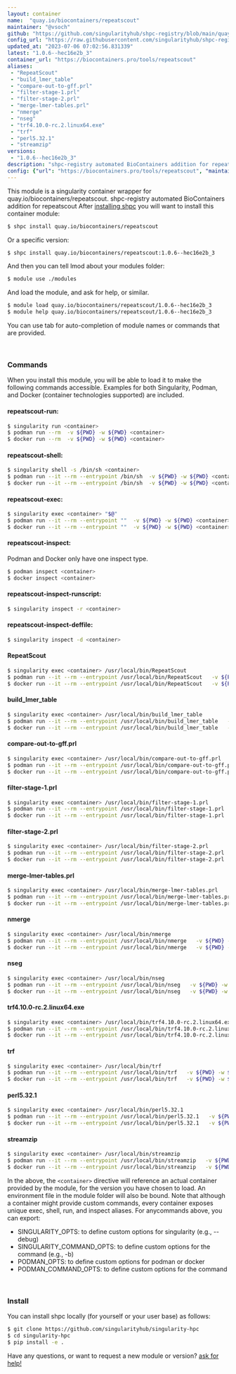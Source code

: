 ```yaml
---
layout: container
name:  "quay.io/biocontainers/repeatscout"
maintainer: "@vsoch"
github: "https://github.com/singularityhub/shpc-registry/blob/main/quay.io/biocontainers/repeatscout/container.yaml"
config_url: "https://raw.githubusercontent.com/singularityhub/shpc-registry/main/quay.io/biocontainers/repeatscout/container.yaml"
updated_at: "2023-07-06 07:02:56.831339"
latest: "1.0.6--hec16e2b_3"
container_url: "https://biocontainers.pro/tools/repeatscout"
aliases:
 - "RepeatScout"
 - "build_lmer_table"
 - "compare-out-to-gff.prl"
 - "filter-stage-1.prl"
 - "filter-stage-2.prl"
 - "merge-lmer-tables.prl"
 - "nmerge"
 - "nseg"
 - "trf4.10.0-rc.2.linux64.exe"
 - "trf"
 - "perl5.32.1"
 - "streamzip"
versions:
 - "1.0.6--hec16e2b_3"
description: "shpc-registry automated BioContainers addition for repeatscout"
config: {"url": "https://biocontainers.pro/tools/repeatscout", "maintainer": "@vsoch", "description": "shpc-registry automated BioContainers addition for repeatscout", "latest": {"1.0.6--hec16e2b_3": "sha256:6452aef972e37b3be9f7c1fe321c53c73ac7d61d98e3dd116039cc8218777694"}, "tags": {"1.0.6--hec16e2b_3": "sha256:6452aef972e37b3be9f7c1fe321c53c73ac7d61d98e3dd116039cc8218777694"}, "docker": "quay.io/biocontainers/repeatscout", "aliases": {"RepeatScout": "/usr/local/bin/RepeatScout", "build_lmer_table": "/usr/local/bin/build_lmer_table", "compare-out-to-gff.prl": "/usr/local/bin/compare-out-to-gff.prl", "filter-stage-1.prl": "/usr/local/bin/filter-stage-1.prl", "filter-stage-2.prl": "/usr/local/bin/filter-stage-2.prl", "merge-lmer-tables.prl": "/usr/local/bin/merge-lmer-tables.prl", "nmerge": "/usr/local/bin/nmerge", "nseg": "/usr/local/bin/nseg", "trf4.10.0-rc.2.linux64.exe": "/usr/local/bin/trf4.10.0-rc.2.linux64.exe", "trf": "/usr/local/bin/trf", "perl5.32.1": "/usr/local/bin/perl5.32.1", "streamzip": "/usr/local/bin/streamzip"}}
---
```


This module is a singularity container wrapper for quay.io/biocontainers/repeatscout.
shpc-registry automated BioContainers addition for repeatscout
After [installing shpc](#install) you will want to install this container module:


```bash
$ shpc install quay.io/biocontainers/repeatscout
```

Or a specific version:

```bash
$ shpc install quay.io/biocontainers/repeatscout:1.0.6--hec16e2b_3
```

And then you can tell lmod about your modules folder:

```bash
$ module use ./modules
```

And load the module, and ask for help, or similar.

```bash
$ module load quay.io/biocontainers/repeatscout/1.0.6--hec16e2b_3
$ module help quay.io/biocontainers/repeatscout/1.0.6--hec16e2b_3
```

You can use tab for auto-completion of module names or commands that are provided.

<br>

### Commands

When you install this module, you will be able to load it to make the following commands accessible.
Examples for both Singularity, Podman, and Docker (container technologies supported) are included.

#### repeatscout-run:

```bash
$ singularity run <container>
$ podman run --rm  -v ${PWD} -w ${PWD} <container>
$ docker run --rm  -v ${PWD} -w ${PWD} <container>
```

#### repeatscout-shell:

```bash
$ singularity shell -s /bin/sh <container>
$ podman run --it --rm --entrypoint /bin/sh  -v ${PWD} -w ${PWD} <container>
$ docker run --it --rm --entrypoint /bin/sh  -v ${PWD} -w ${PWD} <container>
```

#### repeatscout-exec:

```bash
$ singularity exec <container> "$@"
$ podman run --it --rm --entrypoint ""  -v ${PWD} -w ${PWD} <container> "$@"
$ docker run --it --rm --entrypoint ""  -v ${PWD} -w ${PWD} <container> "$@"
```

#### repeatscout-inspect:

Podman and Docker only have one inspect type.

```bash
$ podman inspect <container>
$ docker inspect <container>
```

#### repeatscout-inspect-runscript:

```bash
$ singularity inspect -r <container>
```

#### repeatscout-inspect-deffile:

```bash
$ singularity inspect -d <container>
```


#### RepeatScout

```bash
$ singularity exec <container> /usr/local/bin/RepeatScout
$ podman run --it --rm --entrypoint /usr/local/bin/RepeatScout   -v ${PWD} -w ${PWD} <container> -c " $@"
$ docker run --it --rm --entrypoint /usr/local/bin/RepeatScout   -v ${PWD} -w ${PWD} <container> -c " $@"
```


#### build_lmer_table

```bash
$ singularity exec <container> /usr/local/bin/build_lmer_table
$ podman run --it --rm --entrypoint /usr/local/bin/build_lmer_table   -v ${PWD} -w ${PWD} <container> -c " $@"
$ docker run --it --rm --entrypoint /usr/local/bin/build_lmer_table   -v ${PWD} -w ${PWD} <container> -c " $@"
```


#### compare-out-to-gff.prl

```bash
$ singularity exec <container> /usr/local/bin/compare-out-to-gff.prl
$ podman run --it --rm --entrypoint /usr/local/bin/compare-out-to-gff.prl   -v ${PWD} -w ${PWD} <container> -c " $@"
$ docker run --it --rm --entrypoint /usr/local/bin/compare-out-to-gff.prl   -v ${PWD} -w ${PWD} <container> -c " $@"
```


#### filter-stage-1.prl

```bash
$ singularity exec <container> /usr/local/bin/filter-stage-1.prl
$ podman run --it --rm --entrypoint /usr/local/bin/filter-stage-1.prl   -v ${PWD} -w ${PWD} <container> -c " $@"
$ docker run --it --rm --entrypoint /usr/local/bin/filter-stage-1.prl   -v ${PWD} -w ${PWD} <container> -c " $@"
```


#### filter-stage-2.prl

```bash
$ singularity exec <container> /usr/local/bin/filter-stage-2.prl
$ podman run --it --rm --entrypoint /usr/local/bin/filter-stage-2.prl   -v ${PWD} -w ${PWD} <container> -c " $@"
$ docker run --it --rm --entrypoint /usr/local/bin/filter-stage-2.prl   -v ${PWD} -w ${PWD} <container> -c " $@"
```


#### merge-lmer-tables.prl

```bash
$ singularity exec <container> /usr/local/bin/merge-lmer-tables.prl
$ podman run --it --rm --entrypoint /usr/local/bin/merge-lmer-tables.prl   -v ${PWD} -w ${PWD} <container> -c " $@"
$ docker run --it --rm --entrypoint /usr/local/bin/merge-lmer-tables.prl   -v ${PWD} -w ${PWD} <container> -c " $@"
```


#### nmerge

```bash
$ singularity exec <container> /usr/local/bin/nmerge
$ podman run --it --rm --entrypoint /usr/local/bin/nmerge   -v ${PWD} -w ${PWD} <container> -c " $@"
$ docker run --it --rm --entrypoint /usr/local/bin/nmerge   -v ${PWD} -w ${PWD} <container> -c " $@"
```


#### nseg

```bash
$ singularity exec <container> /usr/local/bin/nseg
$ podman run --it --rm --entrypoint /usr/local/bin/nseg   -v ${PWD} -w ${PWD} <container> -c " $@"
$ docker run --it --rm --entrypoint /usr/local/bin/nseg   -v ${PWD} -w ${PWD} <container> -c " $@"
```


#### trf4.10.0-rc.2.linux64.exe

```bash
$ singularity exec <container> /usr/local/bin/trf4.10.0-rc.2.linux64.exe
$ podman run --it --rm --entrypoint /usr/local/bin/trf4.10.0-rc.2.linux64.exe   -v ${PWD} -w ${PWD} <container> -c " $@"
$ docker run --it --rm --entrypoint /usr/local/bin/trf4.10.0-rc.2.linux64.exe   -v ${PWD} -w ${PWD} <container> -c " $@"
```


#### trf

```bash
$ singularity exec <container> /usr/local/bin/trf
$ podman run --it --rm --entrypoint /usr/local/bin/trf   -v ${PWD} -w ${PWD} <container> -c " $@"
$ docker run --it --rm --entrypoint /usr/local/bin/trf   -v ${PWD} -w ${PWD} <container> -c " $@"
```


#### perl5.32.1

```bash
$ singularity exec <container> /usr/local/bin/perl5.32.1
$ podman run --it --rm --entrypoint /usr/local/bin/perl5.32.1   -v ${PWD} -w ${PWD} <container> -c " $@"
$ docker run --it --rm --entrypoint /usr/local/bin/perl5.32.1   -v ${PWD} -w ${PWD} <container> -c " $@"
```


#### streamzip

```bash
$ singularity exec <container> /usr/local/bin/streamzip
$ podman run --it --rm --entrypoint /usr/local/bin/streamzip   -v ${PWD} -w ${PWD} <container> -c " $@"
$ docker run --it --rm --entrypoint /usr/local/bin/streamzip   -v ${PWD} -w ${PWD} <container> -c " $@"
```



In the above, the `<container>` directive will reference an actual container provided
by the module, for the version you have chosen to load. An environment file in the
module folder will also be bound. Note that although a container
might provide custom commands, every container exposes unique exec, shell, run, and
inspect aliases. For anycommands above, you can export:

 - SINGULARITY_OPTS: to define custom options for singularity (e.g., --debug)
 - SINGULARITY_COMMAND_OPTS: to define custom options for the command (e.g., -b)
 - PODMAN_OPTS: to define custom options for podman or docker
 - PODMAN_COMMAND_OPTS: to define custom options for the command

<br>

### Install

You can install shpc locally (for yourself or your user base) as follows:

```bash
$ git clone https://github.com/singularityhub/singularity-hpc
$ cd singularity-hpc
$ pip install -e .
```

Have any questions, or want to request a new module or version? [ask for help!](https://github.com/singularityhub/singularity-hpc/issues)